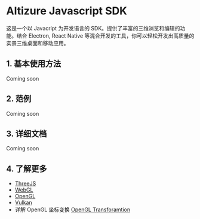 # Altizure Javascript SDK

这是一个以 Javacript 为开发语言的 SDK。提供了丰富的三维浏览和编辑的功能。结合 Electron, React Native 等混合开发的工具，你可以轻松开发出高质量的实景三维桌面和移动应用。

## 1. 基本使用方法

Coming soon

## 2. 范例

Coming soon

## 3. 详细文档

Coming soon

## 4. 了解更多

* [ThreeJS](https://threejs.org/)
* [WebGL](https://www.khronos.org/webgl/)
* [OpenGL](https://www.opengl.org/)
* [Vulkan](https://www.khronos.org/registry/vulkan/)
* 详解 OpenGL 坐标变换 [OpenGL Transforamtion](http://www.songho.ca/opengl/gl_transform.html)
